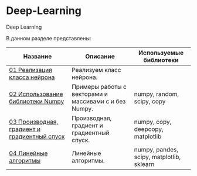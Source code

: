 # Deep-Learning
Deep Learning

В данном разделе представлены:

| Название | Описание | Используемые библиотеки
| --- | --- | ---
| [01 Реализация класса нейрона](https://github.com/DEDMOPO3PEAHIMATOP/Deep-Learning/blob/main/Class_Neuron.ipynb)| Реализуем класс нейрона. | 
| [02 Использование библиотеки Numpy](https://github.com/DEDMOPO3PEAHIMATOP/Deep-Learning/blob/main/numpy.ipynb)| Примеры работы с векторами и массивами с и без Numpy. | numpy, random, scipy, copy
| [03 Производная, градиент и градиентный спуск](https://github.com/DEDMOPO3PEAHIMATOP/Deep-Learning/blob/main/Gradient.ipynb)| Производная, градиент и градиентный спуск. | numpy, copy, deepcopy, matplotlib
| [04 Линейные алгоритмы](https://github.com/DEDMOPO3PEAHIMATOP/Deep-Learning/blob/main/%D0%9B%D0%B8%D0%BD%D0%B5%D0%B9%D0%BD%D1%8B%D0%B5%20%D0%B0%D0%BB%D0%B3%D0%BE%D1%80%D0%B8%D1%82%D0%BC%D1%8B.ipynb)| Линейные алгоритмы. | numpy, pandes, scipy, matplotlib, sklearn

